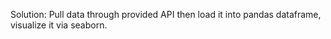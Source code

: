 Solution:
Pull data through provided API then load it into pandas dataframe, visualize it via seaborn.